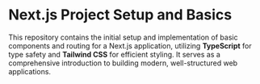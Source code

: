 # Next.js Project Setup and Basics

This repository contains the initial setup and implementation of basic components and routing for a Next.js application, utilizing **TypeScript** for type safety and **Tailwind CSS** for efficient styling. It serves as a comprehensive introduction to building modern, well-structured web applications.